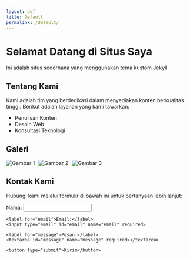 ```yaml
---
layout: def
title: Default
permalink: /default/
---
```


<h1>Selamat Datang di Situs Saya</h1>
<p>Ini adalah situs sederhana yang menggunakan tema kustom Jekyll.</p>

<section>
  <h2>Tentang Kami</h2>
  <p>Kami adalah tim yang berdedikasi dalam menyediakan konten berkualitas tinggi. Berikut adalah layanan yang kami tawarkan:</p>
  <ul>
    <li>Penulisan Konten</li>
    <li>Desain Web</li>
    <li>Konsultasi Teknologi</li>
  </ul>
</section>

<section>
  <h2>Galeri</h2>
  <div style="display: flex; gap: 10px;">
    <img src="https://via.placeholder.com/150" alt="Gambar 1" />
    <img src="https://via.placeholder.com/150" alt="Gambar 2" />
    <img src="https://via.placeholder.com/150" alt="Gambar 3" />
  </div>
</section>

<section>
  <h2>Kontak Kami</h2>
  <p>Hubungi kami melalui formulir di bawah ini untuk pertanyaan lebih lanjut:</p>
  <form action="/submit_form" method="POST">
    <label for="name">Nama:</label>
    <input type="text" id="name" name="name" required>
    
    <label for="email">Email:</label>
    <input type="email" id="email" name="email" required>
    
    <label for="message">Pesan:</label>
    <textarea id="message" name="message" required></textarea>
    
    <button type="submit">Kirim</button>
  </form>
</section>
 
